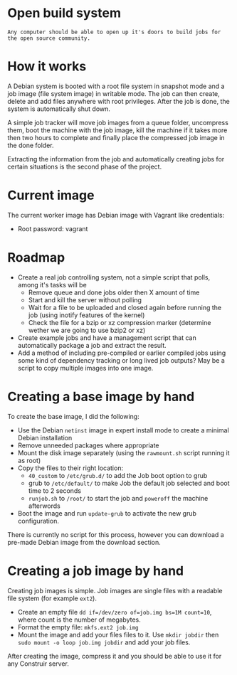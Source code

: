 Open build system
=================

    Any computer should be able to open up it's doors to build jobs for the open source community.

How it works
============
A Debian system is booted with a root file system in snapshot mode and a job image (file system image) in writable mode. The job can then create, delete and add files anywhere with root privileges. After the job is done, the system is automatically shut down.

A simple job tracker will move job images from a queue folder, uncompress them, boot the machine with the job image, kill the machine if it takes more then two hours to complete and finally place the compressed job image in the done folder.

Extracting the information from the job and automatically creating jobs for certain situations is the second phase of the project.

Current image
=============
The current worker image has Debian image with Vagrant like credentials:
- Root password: vagrant

Roadmap
=======
- Create a real job controlling system, not a simple script that polls, among it's tasks will be
    - Remove queue and done jobs older then X amount of time
    - Start and kill the server without polling
    - Wait for a file to be uploaded and closed again before running the job (using inotify features of the kernel)
    - Check the file for a bzip or xz compression marker (determine wether we are going to use bzip2 or xz)
- Create example jobs and have a management script that can automatically package a job and extract the result.
- Add a method of including pre-compiled or earlier compiled jobs using some kind of dependency tracking or long lived job outputs? May be a script to copy multiple images into one image.

Creating a base image by hand
=============================
To create the base image, I did the following:

 - Use the Debian `netinst` image in expert install mode to create a minimal Debian installation
 - Remove unneeded packages where appropriate
 - Mount the disk image separately (using the `rawmount.sh` script running it as root)
 - Copy the files to their right location:
    - `40_custom` to `/etc/grub.d/` to add the Job boot option to grub
    - grub to `/etc/default/` to make Job the default job selected and boot time to 2 seconds
    - `runjob.sh` to `/root/` to start the job and `poweroff` the machine afterwords
 - Boot the image and run `update-grub` to activate the new grub configuration.
 
There is currently no script for this process, however you can download a pre-made Debian image from the download section.

Creating a job image by hand
============================
Creating job images is simple. Job images are single files with a readable file system (for example `ext2`).

 - Create an empty file `dd if=/dev/zero of=job.img bs=1M count=10`, where count is the number of megabytes.
 - Format the empty file: `mkfs.ext2 job.img`
 - Mount the image and add your files files to it. Use `mkdir jobdir` then `sudo mount -o loop job.img jobdir` and add your job files.

After creating the image, compress it and you should be able to use it for any Construir server.




